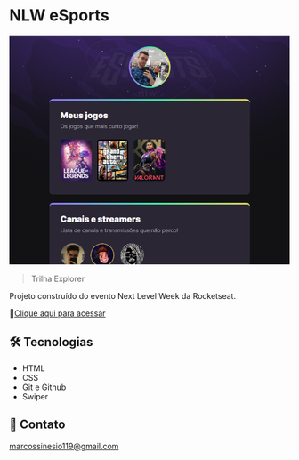 # NLW eSports 

![preview](./.github/preview.png)

>Trilha Explorer

Projeto construído do evento Next Level Week da Rocketseat.

:link:[Clique aqui para acessar](https://msinesio0.github.io/nlw-esports/)

## :hammer_and_wrench: Tecnologias

- HTML
- CSS
- Git e Github
- Swiper

## :e-mail: Contato

marcossinesio119@gmail.com